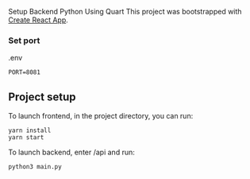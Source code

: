 Setup Backend Python Using Quart
This project was bootstrapped with [Create React App](https://github.com/facebook/create-react-app).

### Set port
.env
```
PORT=8081
```

## Project setup

To launch frontend, in the project directory, you can run:

```
yarn install
yarn start
```

To launch backend, enter /api and run:

```
python3 main.py
```

